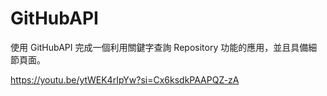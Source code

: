 # GitHubAPI
使用 GitHubAPI 完成一個利用關鍵字查詢 Repository 功能的應用，並且具備細節頁面。

https://youtu.be/ytWEK4rIpYw?si=Cx6ksdkPAAPQZ-zA
